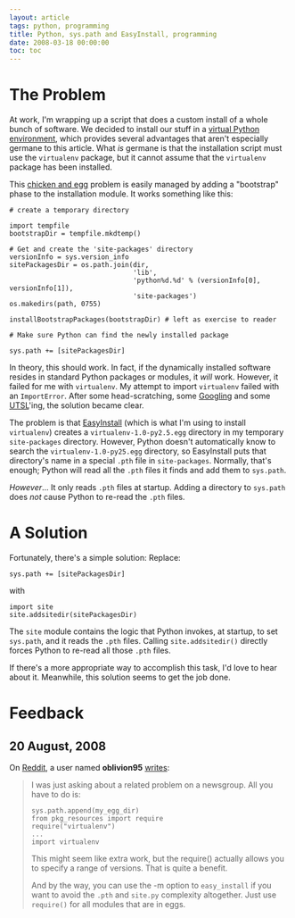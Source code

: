 ```yaml
---
layout: article
tags: python, programming
title: Python, sys.path and EasyInstall, programming
date: 2008-03-18 00:00:00
toc: toc
---
```


# The Problem

At work, I'm wrapping up a script that does a custom install of a
whole bunch of software. We decided to install our stuff in a
[virtual Python environment][],
which provides several advantages that aren't especially germane to
this article. What *is* germane is that the installation script
must use the `virtualenv` package, but it cannot assume that the
`virtualenv` package has been installed.

This [chicken and egg][] problem is easily managed by adding a "bootstrap"
phase to the installation module. It works something like this:

    # create a temporary directory
    
    import tempfile
    bootstrapDir = tempfile.mkdtemp()
    
    # Get and create the 'site-packages' directory
    versionInfo = sys.version_info
    sitePackagesDir = os.path.join(dir,
                                   'lib',
                                   'python%d.%d' % (versionInfo[0], versionInfo[1]),
                                   'site-packages')
    os.makedirs(path, 0755)
    
    installBootstrapPackages(bootstrapDir) # left as exercise to reader
    
    # Make sure Python can find the newly installed package
    
    sys.path += [sitePackagesDir]

In theory, this should work. In fact, if the dynamically installed
software resides in standard Python packages or modules, it *will*
work. However, it failed for me with `virtualenv`. My attempt to
import `virtualenv` failed with an `ImportError`. After some
head-scratching, some
[Googling][]
and some [UTSL][]'ing, the
solution became clear.

The problem is that
[EasyInstall][]
(which is what I'm using to install `virtualenv`) creates a
`virtualenv-1.0-py2.5.egg` directory in my temporary
`site-packages` directory. However, Python doesn't automatically
know to search the `virtualenv-1.0-py25.egg` directory, so
EasyInstall puts that directory's name in a special `.pth` file in
`site-packages`. Normally, that's enough; Python will read all the
`.pth` files it finds and add them to `sys.path`.

*However*... It only reads `.pth` files at startup. Adding a
directory to `sys.path` does *not* cause Python to re-read the
`.pth` files.

# A Solution

Fortunately, there's a simple solution: Replace:

    sys.path += [sitePackagesDir]

with

    import site
    site.addsitedir(sitePackagesDir)

The `site` module contains the logic that Python invokes, at
startup, to set `sys.path`, and it reads the `.pth` files. Calling
`site.addsitedir()` directly forces Python to re-read all those
`.pth` files.

If there's a more appropriate way to accomplish this task, I'd love
to hear about it. Meanwhile, this solution seems to get the job
done.

# Feedback

## 20 August, 2008

On [Reddit][], a user named **oblivion95**
[writes][]:

> I was just asking about a related problem on a newsgroup. All you
> have to do is:
> 
>     sys.path.append(my_egg_dir)
>     from pkg_resources import require
>     require("virtualenv")
>     ...
>     import virtualenv
> 
> This might seem like extra work, but the require() actually allows
> you to specify a range of versions. That is quite a benefit.
> 
> And by the way, you can use the -m option to `easy_install` if you
> want to avoid the `.pth` and `site.py` complexity altogether. Just
> use `require()` for all modules that are in eggs.

[virtual Python environment]: http://pypi.python.org/pypi/virtualenv
[chicken and egg]: http://en.wikipedia.org/wiki/Chicken-and-egg_problem%22&gt;chicken%20and%20egg%20problem
[Googling]: http://www.velocityreviews.com/forums/t342912-pth-files.html
[UTSL]: http://www.jargondb.org/glossary/utsl
[EasyInstall]: http://peak.telecommunity.com/DevCenter/EasyInstall
[Reddit]: http://www.reddit.com/
[writes]: http://www.reddit.com/r/python/comments/6vri8/python_syspath_and_easyinstall/
